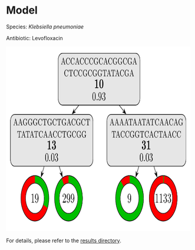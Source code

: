 
# Model

Species: *Klebsiella pneumoniae*

Antibiotic: Levofloxacin

<img src="./model.png" width=500 height=500 />

For details, please refer to the [results directory](../../../../../results/cart_b/klebsiella%20pneumoniae/levofloxacin/repeat_3/).

